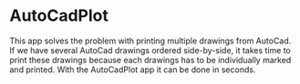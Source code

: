 # AutoCadPlot
This app solves the problem with printing multiple drawings from AutoCad. If we have several AutoCad drawings ordered side-by-side, it takes time to print these drawings because each drawings has to be individually marked and printed. With the AutoCadPlot app it can be done in seconds.
